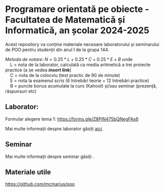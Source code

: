 # Programare orientată pe obiecte - Facultatea de Matematică și Informatică, an școlar 2024-2025

Acest repository va conține materiale necesare laboratorului și seminarului de POO pentru studenții din anul I de la grupa 144.

_Metoda de notare_:
$`N = 0.25 * L + 0.25*C + 0.25*E + B `$ unde <br>
&nbsp;&nbsp;&nbsp; L = nota de la laborator, calculată ca media aritmetică a trei proiecte practice (a se vedea ***insert link***) <br>
&nbsp;&nbsp;&nbsp; C = nota de la colocviu (test practic de 90 de minute) <br>
&nbsp;&nbsp;&nbsp; E = nota la examenul scris (6 întrebări teorie + 12 întrebări practice) <br>
&nbsp;&nbsp;&nbsp; B = puncte bonus acumulate la curs (Kahoot) și/sau seminar (prezență, răspunsuri etc)

## Laborator:
Formular alegere tema 1: https://forms.gle/Z8PiN475bQNegFAs6 

Mai multe informații despre laborator găsiți [aici](https://github.com/AndriciucAndreeaCristina/teaching_oop/blob/main/Laborator/informa%C8%9Bii_generale.md).

## Seminar
Mai multe informații despre seminar găsiți [](aici).

## Materiale utile
https://github.com/mcmarius/poo
